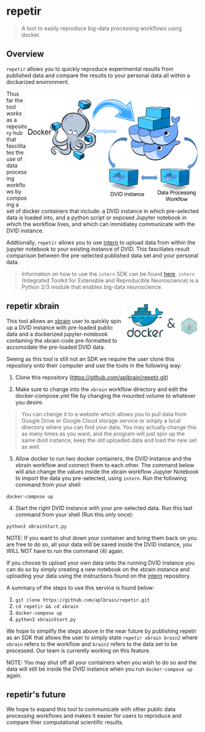 # **repetir**
> A tool to easily reproduce big-data processing workflows using docker.

## Overview 

`repetir` allows you to quickly reproduce experimental results from published data and compare the results to your personal data all within a dockarized environment. 

<img src="https://github.com/aplbrain/repetir/blob/master/images/docker1.png" width="450" height="300" align="right"/>

Thus far the tool works as a repository hub that fascilitates the use of data processing workflows by composing a set of docker containers that include: a DVID instance in which pre-selected data is loaded into, and a python script or exposed Jupyter notebook in which the workflow lives, and which can immidiatey communicate with the DVID instance. 

Addtionally, `repetir` allows you to use [intern](https://github.com/jhuapl-boss/intern) to upload data from within the jupyter notebook to your existing instance of DVID. This fasciliates result comparison between the pre-selected published data set and your personal data.  
> Information on how to use the `intern` SDK can be found [here](https://github.com/jhuapl-boss/intern). `intern` (Integrated Toolkit for Extensible and Reproducible Neuroscience) is a Python 2/3 module that enables big-data neuroscience. 

## repetir xbrain <img src="https://github.com/aplbrain/repetir/blob/master/images/docker2.png" width="200" height="100" align="right"/>

This tool allows an [xbrain](http://luisrodriguezeng.com/) user to quickly spin up a DVID instance with pre-loaded public data and a dockerized jupyter-notebook containing the xbrain code pre-formatted to accomodate the pre-loaded DVID data. 

Seeing as this tool is still not an SDK we require the user clone this repository onto their computer and use the tools in the following way:

1. Clone this repository (https://github.com/aplbrain/repetir.git)

2. Make sure to change into the `xbrain` workflow directory and edit the docker-compose.yml file by changing the mounted volume to whatever you desire. 
>You can change it to a website which allows you to pull data from Google Drive or Google Cloud storage service or simply a local directory where you can find your data. 
>You may actually change this as many times as you want, and the program will just spin up the same dvid instance, keep the old uploaded data and load the new set as well. 

3. Allow docker to run two docker containers, the DVID instance and the xbrain workflow and connect them to each other. The command below will also change the values inside the xbrain workflow Jupyter Notebook to import the data you pre-selected, using `intern`. Run the following command from your shell:
```
docker-compose up
```

4. Start the right DVID instance with your pre-selected data. Run this last command from your shell (Run this only once):
```
python3 xBrainStart.py
```
  NOTE: If you want to shut down your container and bring them back on you are free to do so, all your data will be saved     inside the DVID instance, you WILL NOT have to run the command (4) again.
 
If you choose to upload your own data onto the running DVID instance you can do so by simply creating a new notebook on the xbrain instance and uploading your data using the instructions found on the [intern](https://github.com/jhuapl-boss/intern/wiki/DVID-Upload-Cutout-Tutorial-(RemoteExtension-Branch)) repository.

A summary of the steps to use this service is found below:

1. `git clone https://github.com/aplbrain/repetir.git`
2. `cd repetir && cd xbrain`
3. `docker-compose up`
4. `python3 xbrainStart.py`

We hope to simplify the steps above in the near future by publishing repetir as an SDK that allows the user to simply state `repetir xbrain brain2` where `xbrain` refers to the workflow and `brain2` refers to the data set to be processed. Our team is currently working on this feature.

NOTE: You may shut off all your containers when you wish to do so and the data will still be inside the DVID instance when you run `docker-compose up` again. 

## repetir's future
We hope to expand this tool to communicate with other public data processing workflows and makes it easier for users to reproduce and compare thier computational scientific results. 
